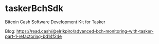 # taskerBchSdk
Bitcoin Cash Software Development Kit for Tasker

Blog: https://read.cash/@elrikpiro/advanced-bch-monitoring-with-tasker-part-1-refactoring-bd14f24e

